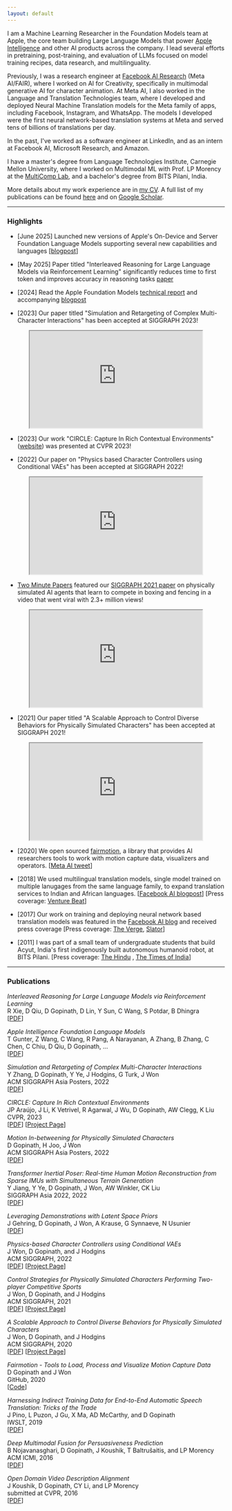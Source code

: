 ```yaml
---
layout: default
---
```


<!-- ## About Me -->
<a id="about-me"></a>

I am a Machine Learning Researcher in the Foundation Models team at Apple, the core team building Large Language Models that power [Apple Intelligence](https://machinelearning.apple.com/research/introducing-apple-foundation-models) and other AI products across the company. I lead several efforts in pretraining, post-training, and evaluation of LLMs focused on model training recipes, data research, and multilinguality.

Previously, I was a research engineer at [Facebook AI Research](https://ai.facebook.com/) (Meta AI/FAIR), where I worked on AI for Creativity, specifically in multimodal generative AI for character animation. At Meta AI, I also worked in the Language and Translation Technologies team, where I developed and deployed Neural Machine Translation models for the Meta family of apps, including Facebook, Instagram, and WhatsApp. The models I developed were the first neural network-based translation systems at Meta and served tens of billions of translations per day.

In the past, I've worked as a software engineer at LinkedIn, and as an intern at Facebook AI, Microsoft Research, and Amazon.

I have a master's degree from Language Technologies Institute, Carnegie Mellon University, where I worked on Multimodal ML with Prof. LP Morency at the [MultiComp Lab](http://multicomp.cs.cmu.edu/), and a bachelor's degree from BITS Pilani, India.

More details about my work experience are in [my CV](DeepakGopinath_CV.pdf). A full list of my publications can be found [here](#publications) and on [Google Scholar](https://scholar.google.com/citations?user=-ZCV1BsAAAAJ).

<!-- ------------

### Upcoming Events
* [February 17] Invited talk at the NeuralSpace Platform Launch Event. [Sign up here](https://www.linkedin.com/events/6894917161677393920/about/)!

* [March 22] Invited talk at Microsoft Research India. -->

------------

### Highlights

* [June 2025] Launched new versions of Apple's On-Device and Server Foundation Language Models supporting several new capabilities and languages [[blogpost](https://machinelearning.apple.com/research/apple-foundation-models-2025-updates)]

* [May 2025] Paper titled "Interleaved Reasoning for Large Language Models via Reinforcement Learning" significantly reduces time to first token and improves accuracy in reasoning tasks [paper](https://arxiv.org/abs/2505.19640)

* [2024] Read the Apple Foundation Models [technical report](https://arxiv.org/abs/2407.21075) and accompanying [blogpost](https://machinelearning.apple.com/research/introducing-apple-foundation-models)

* [2023] Our paper titled "Simulation and Retargeting of Complex Multi-Character Interactions" has been accepted at SIGGRAPH 2023!
<div align="center"><iframe width="400" height="225" src="https://www.youtube.com/embed/HQZIn3IgfYY"></iframe></div>

* [2023] Our work "CIRCLE: Capture In Rich Contextual Environments" ([website](https://stanford-tml.github.io/circle_dataset/)) was presented at CVPR 2023!

* [2022] Our paper on "Physics based Character Controllers using Conditional VAEs" has been accepted at SIGGRAPH 2022!
<div align="center"><iframe width="400" height="225" src="https://www.youtube.com/embed/6vZkzVvHUzg"></iframe></div>

* [Two Minute Papers](https://www.youtube.com/c/K%C3%A1rolyZsolnai) featured our [SIGGRAPH 2021 paper](https://research.facebook.com/publications/control-strategies-for-physically-simulated-characters-performing-two-player-competitive-sports/) on physically simulated AI agents that learn to compete in boxing and fencing in a video that went viral with 2.3+ million views!
<div align="center"><iframe width="400" height="225" src="https://www.youtube.com/embed/SsJ_AusntiU"></iframe></div>

* [2021] Our paper titled "A Scalable Approach to Control Diverse Behaviors for Physically Simulated Characters" has been accepted at SIGGRAPH 2021!
<div align="center"><iframe width="400" height="225" src="https://www.youtube.com/embed/QnIwwAKX5H4"></iframe></div>

* [2020] We open sourced [fairmotion](https://github.com/facebookresearch/fairmotion), a library that provides AI researchers tools to work with motion capture data, visualizers and operators. [[Meta AI tweet](https://twitter.com/MetaAI/status/1300500708530110464)]

* [2018] We used multilingual translation models, single model trained on multiple lanugages from the same language family, to expand translation services to Indian and African languages. [[Facebook AI blogpost](https://engineering.fb.com/2018/09/11/ml-applications/expanding-automatic-machine-translation-to-more-languages/)] [Press coverage: [Venture Beat](https://venturebeat.com/2018/09/11/facebook-adds-24-new-languages-to-its-automated-translation-service/)]

* [2017] Our work on training and deploying neural network based translation models was featured in the [Facebook AI blog](https://engineering.fb.com/2017/08/03/ml-applications/transitioning-entirely-to-neural-machine-translation/) and received press coverage [Press coverage: [The Verge](https://www.theverge.com/2017/8/4/16093872/facebook-ai-translations-artificial-intelligence), [Slator](https://slator.com/facebook-open-source-neural-machine-translation-zuckerberg-announces/)]

* [2011] I was part of a small team of undergraduate students that build Acyut, India's first indigenously built autonomous humanoid robot, at BITS Pilani. [Press coverage: [The Hindu](https://www.thehindu.com/features/education//article59944069.ece) , [The Times of India](https://www.educationtimes.com/article/campus-beat-college-events/69542636/robotic-rendezvous)]

------------

### Publications
*Interleaved Reasoning for Large Language Models via Reinforcement Learning*\
R Xie, D Qiu, D Gopinath, D Lin, Y Sun, C Wang, S Potdar, B Dhingra\
[[PDF](https://arxiv.org/pdf/2505.19640)]

*Apple Intelligence Foundation Language Models*\
T Gunter, Z Wang, C Wang, R Pang, A Narayanan, A Zhang, B Zhang, C Chen, C Chiu, D Qiu, D Gopinath, ...\
[[PDF](https://arxiv.org/pdf/2407.21075)]

*Simulation and Retargeting of Complex Multi-Character Interactions*\
Y Zhang, D Gopinath, Y Ye, J Hodgins, G Turk, J Won\
ACM SIGGRAPH Asia Posters, 2022\
[[PDF](https://dl.acm.org/doi/pdf/10.1145/3588432.3591491)]

*CIRCLE: Capture In Rich Contextual Environments*\
JP Araújo, J Li, K Vetrivel, R Agarwal, J Wu, D Gopinath, AW Clegg, K Liu\
CVPR, 2023\
[[PDF](https://arxiv.org/pdf/2303.17912.pdf)] [[Project Page](https://stanford-tml.github.io/circle_dataset/)]

*Motion In-betweening for Physically Simulated Characters*\
D Gopinath, H Joo, J Won\
ACM SIGGRAPH Asia Posters, 2022\
[[PDF](https://dl.acm.org/doi/pdf/10.1145/3550082.3564186)]

*Transformer Inertial Poser: Real-time Human Motion Reconstruction from Sparse IMUs with Simultaneous Terrain Generation*\
Y Jiang, Y Ye, D Gopinath, J Won, AW Winkler, CK Liu\
SIGGRAPH Asia 2022, 2022\
[[PDF](https://dl.acm.org/doi/pdf/10.1145/3550469.3555428)]

*Leveraging Demonstrations with Latent Space Priors*\
J Gehring, D Gopinath, J Won, A Krause, G Synnaeve, N Usunier\
[[PDF](https://arxiv.org/pdf/2210.14685)]

*Physics-based Character Controllers using Conditional VAEs*\
J Won, D Gopinath, and J Hodgins\
ACM SIGGRAPH, 2022\
[[PDF](https://research.facebook.com/file/1041294433431257/Physics-based-Character-Controllers-Using-Conditional-VAEs.pdf)] [[Project Page](https://research.facebook.com/publications/physics-based-character-controllers-using-conditional-vaes/)]

*Control Strategies for Physically Simulated Characters Performing Two-player Competitive Sports*\
J Won, D Gopinath, and J Hodgins\
ACM SIGGRAPH, 2021\
[[PDF](https://research.facebook.com/file/559394838468486/Control-Strategies-for-Physically-Simulated-Characters-Performing-Two-player-Competitive-Sports.pdf)] [[Project Page](https://research.facebook.com/publications/control-strategies-for-physically-simulated-characters-performing-two-player-competitive-sports/)]

*A Scalable Approach to Control Diverse Behaviors for Physically Simulated Characters*\
J Won, D Gopinath, and J Hodgins\
ACM SIGGRAPH, 2020\
[[PDF](https://research.facebook.com/file/950960958821029/A-Scalable-Approach-to-Control-Diverse-Behaviors-for-Physically-Simulated-Characters.pdf)] [[Project Page](https://research.facebook.com/publications/a-scalable-approach-to-control-diverse-behaviors-for-physically-simulated-characters/)]

*Fairmotion - Tools to Load, Process and Visualize Motion Capture Data*\
D Gopinath and J Won\
GitHub, 2020\
[[Code](https://github.com/facebookresearch/fairmotion/)]

*Harnessing Indirect Training Data for End-to-End Automatic Speech Translation: Tricks of the Trade*\
J Pino, L Puzon, J Gu, X Ma, AD McCarthy, and D Gopinath\
IWSLT, 2019\
[[PDF](https://arxiv.org/pdf/1909.06515.pdf)]

*Deep Multimodal Fusion for Persuasiveness Prediction*\
B Nojavanasghari, D Gopinath, J Koushik, T Baltrušaitis, and LP Morency\
ACM ICMI, 2016\
[[PDF](http://multicomp.cs.cmu.edu/wp-content/uploads/2017/09/2016_ICMI_Nojavanasghari_Deep.pdf)]

*Open Domain Video Description Alignment*\
J Koushik, D Gopinath, CY Li, and LP Morency\
submitted at CVPR, 2016\
[[PDF](https://drive.google.com/file/d/1fJRH8Te29DewxKsyASWBGKVmkBe1eNzJ/view?usp=sharing)]
